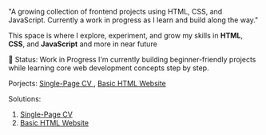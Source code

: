 "A growing collection of frontend projects using HTML, CSS, and JavaScript. Currently a work in progress as I learn and build along the way."

This space is where I explore, experiment, and grow my skills in **HTML**, **CSS**, and **JavaScript** and more in near future

🚧 Status: Work in Progress
I'm currently building beginner-friendly projects while learning core web development concepts step by step.

<p>
Porjects:
<a href="https://roadmap.sh/projects/single-page-cv">Single-Page CV </a>,
<a href="https://roadmap.sh/projects/basic-html-website">Basic HTML Website</a><br>
</p>

Solutions:
<ol>
  <li><a href="https://github.com/19dishy/FRONTEND/tree/main/01-Single-Page%20CV">Single-Page CV </a></li>
  <li><a href="https://github.com/19dishy/FRONTEND/tree/main/02-Basic%20HTML%20Website">Basic HTML Website</a></li>
</ol>

